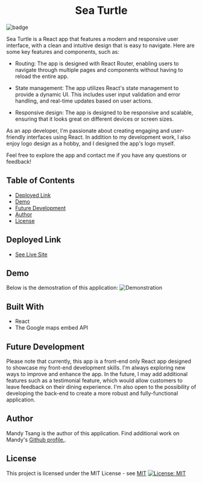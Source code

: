 <h1 align="center">Sea Turtle</h1>

![badge](https://img.shields.io/badge/license-MIT-blue.svg)

Sea Turtle is a React app that features a modern and responsive user interface, with a clean and intuitive design that is easy to navigate. Here are some key features and components, such as:

- Routing: The app is designed with React Router, enabling users to navigate through multiple pages and components without having to reload the entire app.

- State management: The app utilizes React's state management to provide a dynamic UI. This includes user input validation and error handling, and real-time updates based on user actions.

- Responsive design: The app is designed to be responsive and scalable, ensuring that it looks great on different devices or screen sizes.

As an app developer, I'm passionate about creating engaging and user-friendly interfaces using React. In addition to my development work, I also enjoy logo design as a hobby, and I designed the app's logo myself. 

Feel free to explore the app and contact me if you have any questions or feedback!


## Table of Contents
- [Deployed Link](#deployed-link)
- [Demo](#demo)
- [Future Development](#future-development)
- [Author](#author)
- [License](#license)

## Deployed Link
* [See Live Site](https://mandytsang007.github.io/react-sea-turtle/)

## Demo
Below is the demostration of this application:
![Demonstration](./src/assets/seaTurtle.gif)

## Built With 
- React
- The Google maps embed API

## Future Development
Please note that currently, this app is a front-end only React app designed to showcase my front-end development skills. I'm always exploring new ways to improve and enhance the app. In the future, I may add additional features such as a testimonial feature, which would allow customers to leave feedback on their dining experience. I'm also open to the possibility of developing the back-end to create a more robust and fully-functional application.

## Author
Mandy Tsang is the author of this application. Find additional work on Mandy's [Github profile.](https://github.com/MANDYTSANG007).

## License
This project is licensed under the MIT License - see [MIT](https://opensource.org/licenses/MIT)
[![License: MIT](https://img.shields.io/badge/License-MIT-yellow.svg)](https://opensource.org/licenses/MIT)



